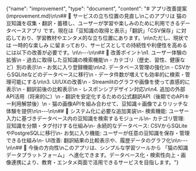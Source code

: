 {"name": "improvement", "type": "document", "content": "# アプリ改善提案 (improvement.md)\n\n## 📌 サービスの立ち位置の見直し\nこのアプリは 猫の豆知識を収集・翻訳・蓄積し、ユーザーが学習や楽しみのために利用できるデータベースアプリ です。現在は「豆知識の取得と表示」「翻訳」「CSV保存」に対応しており、学習教材やエンタメ的な立ち位置にあります。\n\nただし、現状では 一時的な楽しみ に留まっており、サービスとしての持続性や利便性を高めるには以下の改善が必要です。\n\n---\n\n## 🚀 改善ポイント\n1. ユーザー体験の拡張\n - 過去に取得した豆知識の検索機能\n - カテゴリ（歴史、習性、健康など）別の表示\n - お気に入り登録機能\n\n2. データベース管理の強化\n - CSVからSQLiteなどのデータベースに移行\n - データ件数が増えても効率的に検索・管理可能にする\n\n3. UI/UXの改善\n - Streamlitのグラフや画像を使って直感的に表示\n - 翻訳前後の比較表示\n - レスポンシブデザイン対応\n\n4. 追加の外部API活用（将来的に）\n - 翻訳を安定化するための公式翻訳API（後期でのAPIキー利用解禁後）\n - 猫の画像APIを組み合わせて、豆知識＋画像でよりリッチな体験を提供\n\n---\n\n## 🔧 システム化に必要な追加実装\n- 検索機能: ユーザー入力に基づきデータベース内の豆知識を検索するモジュール\n- カテゴリ管理: 豆知識を分類・タグ付けする仕組み\n- 永続的なデータベース: CSVからSQLiteやPostgreSQLに移行\n- お気に入り機能: ユーザーが任意の豆知識を保存・管理できる仕組み\n- UI改善: 翻訳結果の比較表示や、履歴データのグラフ化\n\n---\n\n## 🎯 今後の方向性\nこのアプリは、シンプルな学習ツールから 「猫の知識データプラットフォーム」 へ進化できます。データベース化・検索性向上・画像連携により、教育・エンタメ両面で活用できるサービスを目指します。"}　　
